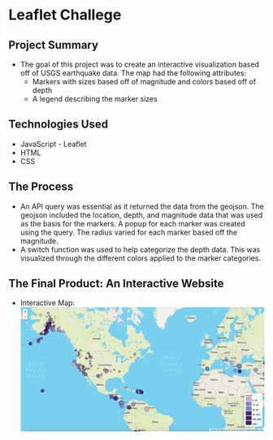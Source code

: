 # Leaflet Challege
## Project Summary

* The goal of this project was to create an interactive visualization based off of USGS earthquake data. The map had the following attributes:
  * Markers with sizes based off of magnitude and colors based off of depth
  * A legend describing the marker sizes

## Technologies Used

* JavaScript - Leaflet
* HTML
* CSS

## The Process

* An API query was essential as it returned the data from the geojson. The geojson included the location, depth, and magnitude data that was used as the basis for the markers. A popup for each marker was created using the query. The radius varied for each marker based off the magnitude.
* A switch function was used to help categorize the depth data. This was visualized through the different colors applied to the marker categories.

## The Final Product: An Interactive Website
* Interactive Map:
 ![Map](Images/Map.png)
